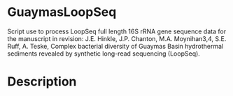 # GuaymasLoopSeq

Script use to process LoopSeq full length 16S rRNA gene sequence data for the manuscript in revision:
J.E. Hinkle, J.P. Chanton, M.A. Moynihan3,4, S.E. Ruff, A. Teske, Complex bacterial diversity of Guaymas Basin hydrothermal sediments revealed by synthetic long-read sequencing (LoopSeq).

# Description
